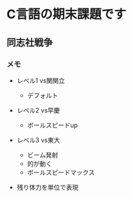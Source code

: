 # C言語の期末課題です
## 同志社戦争

### メモ

- レベル1 vs関関立
  - デフォルト
- レベル2 vs早慶
  - ボールスピードup
- レベル3 vs東大
  - ビーム発射
  - 的が動く
  - ボールスピードマックス

- 残り体力を単位で表現
